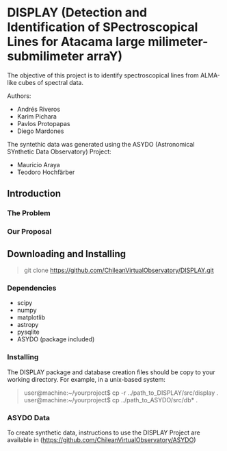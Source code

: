 # DISPLAY (Detection and Identification of SPectroscopical Lines for Atacama large milimeter-submilimeter arraY) #

The objective of this project is to identify spectroscopical lines from ALMA-like cubes of spectral data.

Authors:
* Andrés Riveros
* Karim Pichara
* Pavlos Protopapas
* Diego Mardones

The syntethic data was generated using the ASYDO (Astronomical SYnthetic Data Observatory) Project:
 * Mauricio Araya
 * Teodoro Hochfärber


## Introduction ##

### The Problem ###

### Our Proposal ###

## Downloading and Installing ##

> git clone https://github.com/ChileanVirtualObservatory/DISPLAY.git

### Dependencies ###
 * scipy
 * numpy
 * matplotlib
 * astropy
 * pysqlite
 * ASYDO (package included)


###  Installing ###
The DISPLAY package and database creation files should be copy to your working directory. For example, in a unix-based system:

>  user@machine:~/yourproject$ cp -r ../path\_to\_DISPLAY/src/display .
>  user@machine:~/yourproject$ cp ../path\_to\_ASYDO/src/db\* .

### ASYDO Data ###

To create synthetic data, instructions to use the DISPLAY Project are available in (https://github.com/ChileanVirtualObservatory/ASYDO)


